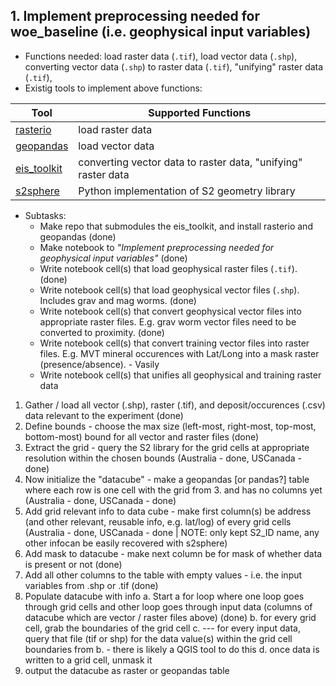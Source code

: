 ## 1. Implement preprocessing needed for woe_baseline (i.e. geophysical input variables)
- Functions needed: load raster data (`.tif`), load vector data (`.shp`), converting vector data (`.shp`) to raster data (`.tif`), "unifying" raster data (`.tif`),
- Existig tools to implement above functions:

| Tool | Supported Functions                                           |
|------|---------------------------------------------------------------|
| [rasterio](https://rasterio.readthedocs.io/en/stable/) | load raster data |
| [geopandas](https://geopandas.org/en/stable/getting_started/introduction.html#) | load vector data |
| [eis_toolkit](https://github.com/GispoCoding/eis_toolkit/tree/master) | converting vector data to raster data, "unifying" raster data |
| [s2sphere](https://s2sphere.readthedocs.io/en/latest/index.html) | Python implementation of S2 geometry library |
- Subtasks:
    - Make repo that submodules the eis_toolkit, and install rasterio and geopandas (done)
    - Make notebook to *"Implement preprocessing needed for geophysical input variables"* (done)
    - Write notebook cell(s) that load geophysical raster files (`.tif`). (done)
    - Write notebook cell(s) that load geophysical vector files (`.shp`). Includes grav and mag worms. (done)
    - Write notebook cell(s) that convert geophysical vector files into appropriate raster files. E.g. grav worm vector files need to be converted to proximity. (done)
    - Write notebook cell(s) that convert training vector files into raster files. E.g. MVT mineral occurences with Lat/Long into a mask raster (presence/absence). - Vasily
    - Write notebook cell(s) that unifies all geophysical and training raster data
    

1. Gather / load all vector (.shp), raster (.tif), and deposit/occurences (.csv) data relevant to the experiment (done)
2. Define bounds - choose the max size (left-most, right-most, top-most, bottom-most) bound for all vector and raster files (done)
3. Extract the grid - query the S2 library for the grid cells at appropriate resolution within the chosen bounds (Australia - done, USCanada - done)
4. Now initialize the "datacube" - make a geopandas [or pandas?] table where each row is one cell with the grid from 3. and has no columns yet (Australia - done, USCanada - done)
5. Add grid relevant info to data cube - make first column(s) be address (and other relevant, reusable info, e.g. lat/log) of every grid cells (Australia - done, USCanada - done | NOTE: only kept S2_ID name, any other infocan be easily recovered with s2sphere)
6. Add mask to datacube - make next column be for mask of whether data is present or not (done)
7. Add all other columns to the table with empty values - i.e. the input variables from .shp or .tif (done)
8. Populate datacube with info
   a. Start a for loop where one loop goes through grid cells and other loop goes through input data (columns of datacube which are vector / raster files above) (done)
   b. for every grid cell, grab the boundaries of the grid cell
   c. --- for every input data, query that file (tif or shp) for the data value(s) within the grid cell boundaries from b. - there is likely a QGIS tool to do this
   d. once data is written to a grid cell, unmask it
9. output the datacube as raster or geopandas table
